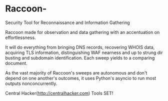 # Raccoon-
Security Tool for Reconnaissance and Information Gathering

Raccoon made for observation and data gathering with an accentuation on effortlessness. 

It will do everything from bringing DNS records, recovering WHOIS data, acquiring TLS information, distinguishing WAF nearness and up to strung dir busting and subdomain identification. Each sweep yields to a comparing document. 

As the vast majority of Raccoon's sweeps are autonomous and don't depend on one another's outcomes, it uses Python's asyncio to run most outputs nonconcurrently.

Central Hacker(http://centralhacker.com) Tools SET!
